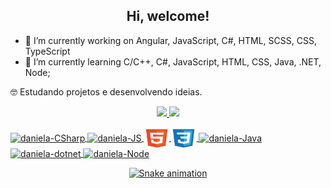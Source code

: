 <div align="center">
<h2> Hi, welcome!</h2>
</div>

- 🔭 I’m currently working on Angular, JavaScript, C#, HTML, SCSS, CSS, TypeScript
- 🌱 I’m currently learning C/C++, C#, JavaScript, HTML, CSS, Java, .NET, Node;

🤓 Estudando projetos e desenvolvendo ideias.

<div align="center">
  <a href="https://github.com/Danielajdsilva">
  <img height="180em" src="https://github-readme-stats.vercel.app/api?username=Danielajdsilva&show_icons=true&theme=merko&include_all_commits=true&count_private=true"/>
  <img height="180em" src="https://github-readme-stats.vercel.app/api/top-langs/?username=Danielajdsilva&layout=compact&langs_count=7&theme=merko"/>
</div>
  
<div style="display: inline_block"><br>
  <img align="center" alt="daniela-CSharp" height="30" width="40" src="https://cdn.jsdelivr.net/gh/devicons/devicon/icons/csharp/csharp-original.svg">
  <img align="center" alt="daniela-JS" height="30" width="40" src="https://cdn.jsdelivr.net/gh/devicons/devicon/icons/javascript/javascript-original.svg">
  <img align="center" alt="daniela-HTML" height="30" width="40" src="https://raw.githubusercontent.com/devicons/devicon/master/icons/html5/html5-original.svg">
  <img align="center" alt="daniela-CSS" height="30" width="40" src="https://raw.githubusercontent.com/devicons/devicon/master/icons/css3/css3-original.svg">
  <img align="center" alt="daniela-Java" height="30" width="40" src="https://cdn.jsdelivr.net/gh/devicons/devicon/icons/java/java-original.svg">
  <img align="center" alt="daniela-dotnet" height="30" width="40" src="https://cdn.jsdelivr.net/gh/devicons/devicon/icons/dotnetcore/dotnetcore-original.svg">
  <img align="center" alt="daniela-Node" height="30" width="40" src="https://cdn.jsdelivr.net/gh/devicons/devicon/icons/nodejs/nodejs-original.svg">
</div>
  
<div align="center">

  ![Snake animation](https://github.com/danielajosedasilva/danielajosedasilva/blob/output/github-contribution-grid-snake.svg)
  
</div>
